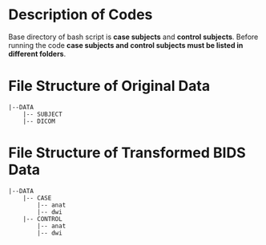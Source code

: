 # Description of Codes
Base directory of bash script is **case subjects** and **control subjects**.
Before running the code **case subjects and control subjects must be listed in different folders**. 

# File Structure of Original Data

```
|--DATA
    |-- SUBJECT
    |-- DICOM

```

# File Structure of Transformed BIDS Data

```
|--DATA
    |-- CASE
        |-- anat
        |-- dwi
    |-- CONTROL
        |-- anat
        |-- dwi

```
